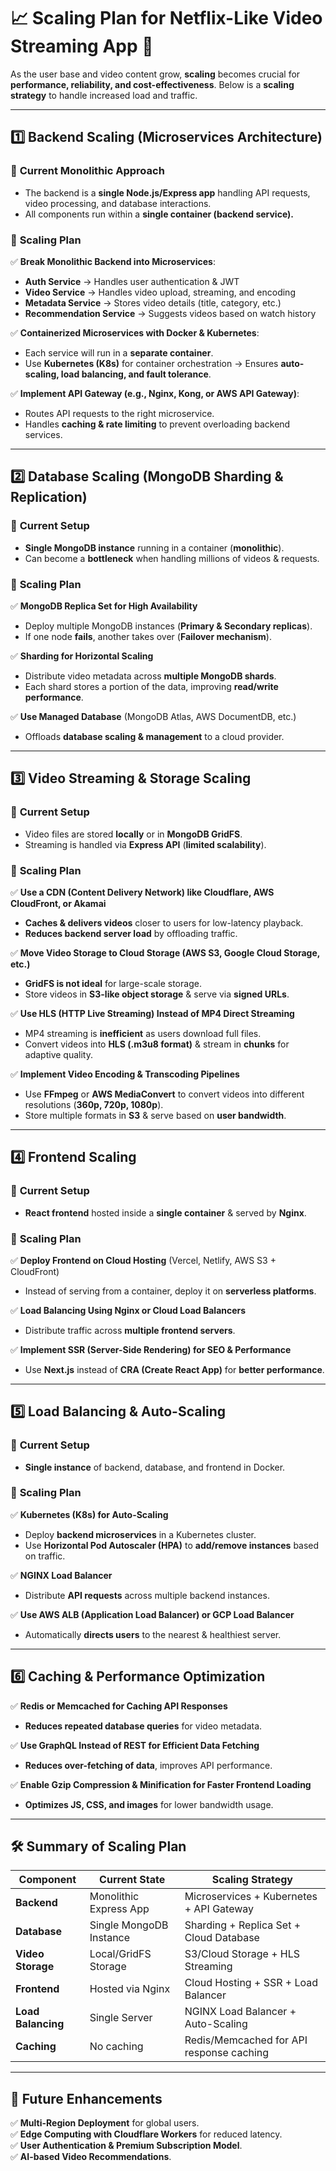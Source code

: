 # 📈 Scaling Plan for Netflix-Like Video Streaming App 🚀  

As the user base and video content grow, **scaling** becomes crucial for **performance, reliability, and cost-effectiveness**. Below is a **scaling strategy** to handle increased load and traffic.  

---

## **1️⃣ Backend Scaling (Microservices Architecture)**  

### 🔹 **Current Monolithic Approach**  
- The backend is a **single Node.js/Express app** handling API requests, video processing, and database interactions.  
- All components run within a **single container (backend service).**  

### 🔹 **Scaling Plan**  
✅ **Break Monolithic Backend into Microservices**:  
- **Auth Service** → Handles user authentication & JWT  
- **Video Service** → Handles video upload, streaming, and encoding  
- **Metadata Service** → Stores video details (title, category, etc.)  
- **Recommendation Service** → Suggests videos based on watch history  

✅ **Containerized Microservices with Docker & Kubernetes**:  
- Each service will run in a **separate container**.  
- Use **Kubernetes (K8s)** for container orchestration → Ensures **auto-scaling, load balancing, and fault tolerance**.  

✅ **Implement API Gateway (e.g., Nginx, Kong, or AWS API Gateway)**:  
- Routes API requests to the right microservice.  
- Handles **caching & rate limiting** to prevent overloading backend services.  

---

## **2️⃣ Database Scaling (MongoDB Sharding & Replication)**  

### 🔹 **Current Setup**  
- **Single MongoDB instance** running in a container (**monolithic**).  
- Can become a **bottleneck** when handling millions of videos & requests.  

### 🔹 **Scaling Plan**  
✅ **MongoDB Replica Set for High Availability**  
- Deploy multiple MongoDB instances (**Primary & Secondary replicas**).  
- If one node **fails**, another takes over (**Failover mechanism**).  

✅ **Sharding for Horizontal Scaling**  
- Distribute video metadata across **multiple MongoDB shards**.  
- Each shard stores a portion of the data, improving **read/write performance**.  

✅ **Use Managed Database** (MongoDB Atlas, AWS DocumentDB, etc.)  
- Offloads **database scaling & management** to a cloud provider.  

---

## **3️⃣ Video Streaming & Storage Scaling**  

### 🔹 **Current Setup**  
- Video files are stored **locally** or in **MongoDB GridFS**.  
- Streaming is handled via **Express API** (**limited scalability**).  

### 🔹 **Scaling Plan**  
✅ **Use a CDN (Content Delivery Network) like Cloudflare, AWS CloudFront, or Akamai**  
- **Caches & delivers videos** closer to users for low-latency playback.  
- **Reduces backend server load** by offloading traffic.  

✅ **Move Video Storage to Cloud Storage (AWS S3, Google Cloud Storage, etc.)**  
- **GridFS is not ideal** for large-scale storage.  
- Store videos in **S3-like object storage** & serve via **signed URLs**.  

✅ **Use HLS (HTTP Live Streaming) Instead of MP4 Direct Streaming**  
- MP4 streaming is **inefficient** as users download full files.  
- Convert videos into **HLS (.m3u8 format)** & stream in **chunks** for adaptive quality.  

✅ **Implement Video Encoding & Transcoding Pipelines**  
- Use **FFmpeg** or **AWS MediaConvert** to convert videos into different resolutions (**360p, 720p, 1080p**).  
- Store multiple formats in **S3** & serve based on **user bandwidth**.  

---

## **4️⃣ Frontend Scaling**  

### 🔹 **Current Setup**  
- **React frontend** hosted inside a **single container** & served by **Nginx**.  

### 🔹 **Scaling Plan**  
✅ **Deploy Frontend on Cloud Hosting** (Vercel, Netlify, AWS S3 + CloudFront)  
- Instead of serving from a container, deploy it on **serverless platforms**.  

✅ **Load Balancing Using Nginx or Cloud Load Balancers**  
- Distribute traffic across **multiple frontend servers**.  

✅ **Implement SSR (Server-Side Rendering) for SEO & Performance**  
- Use **Next.js** instead of **CRA (Create React App)** for **better performance**.  

---

## **5️⃣ Load Balancing & Auto-Scaling**  

### 🔹 **Current Setup**  
- **Single instance** of backend, database, and frontend in Docker.  

### 🔹 **Scaling Plan**  
✅ **Kubernetes (K8s) for Auto-Scaling**  
- Deploy **backend microservices** in a Kubernetes cluster.  
- Use **Horizontal Pod Autoscaler (HPA)** to **add/remove instances** based on traffic.  

✅ **NGINX Load Balancer**  
- Distribute **API requests** across multiple backend instances.  

✅ **Use AWS ALB (Application Load Balancer) or GCP Load Balancer**  
- Automatically **directs users** to the nearest & healthiest server.  

---

## **6️⃣ Caching & Performance Optimization**  

✅ **Redis or Memcached for Caching API Responses**  
- **Reduces repeated database queries** for video metadata.  

✅ **Use GraphQL Instead of REST for Efficient Data Fetching**  
- **Reduces over-fetching of data**, improves API performance.  

✅ **Enable Gzip Compression & Minification for Faster Frontend Loading**  
- **Optimizes JS, CSS, and images** for lower bandwidth usage.  

---

## **🛠️ Summary of Scaling Plan**  

| **Component**       | **Current State**                     | **Scaling Strategy** |
|---------------------|---------------------------------|----------------------|
| **Backend**        | Monolithic Express App         | Microservices + Kubernetes + API Gateway |
| **Database**       | Single MongoDB Instance       | Sharding + Replica Set + Cloud Database |
| **Video Storage**  | Local/GridFS Storage         | S3/Cloud Storage + HLS Streaming |
| **Frontend**       | Hosted via Nginx             | Cloud Hosting + SSR + Load Balancer |
| **Load Balancing** | Single Server               | NGINX Load Balancer + Auto-Scaling |
| **Caching**       | No caching                   | Redis/Memcached for API response caching |

---

## **🚀 Future Enhancements**  

✅ **Multi-Region Deployment** for global users.  
✅ **Edge Computing with Cloudflare Workers** for reduced latency.  
✅ **User Authentication & Premium Subscription Model**.  
✅ **AI-based Video Recommendations**.  

